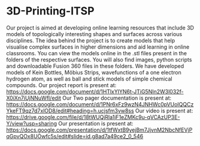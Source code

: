 # 3D-Printing-ITSP
Our project is aimed at developing online learning resources that include 3D models of topologically interesting shapes and surfaces across various disciplines. The idea behind the project is to create models that help visualise complex surfaces in higher dimensions and aid learning in online classrooms. You can view the models online in the .stl files present in the folders of the respective surfaces. You will also find images, python scripts and downloadable Fusion 360 files in these folders. We have developed models of Kein Bottles, Möbius Strips, wavefunctions of a one electron hydrogen atom, as well as ball and stick models of simple chemical compounds. Our project report is present at: https://docs.google.com/document/d/1HTlxYlYN6t-JTiG5NIn2W3l032f-X0iXn7iUjNNuWfI/edit
Our Two pager documentation is present at: https://docs.google.com/document/d/1PNr6xFz9wzN4JNHWc0pVUoIQQCzYkeFT9qz7d7xlOD8/edit#heading=h.ucjsfm3vw8ss
Our video is present at: https://drive.google.com/file/d/18tWUQjRla1jF1eZMKc9u-qVCAzUP3E-Y/view?usp=sharing
Our presentation is present at: https://docs.google.com/presentation/d/1tfWxtB9yejBm7JjvnM2NbcNfEVjPqGpvQOx8UOwfc5s/edit#slide=id.g8ad7a49ce2_0_546
